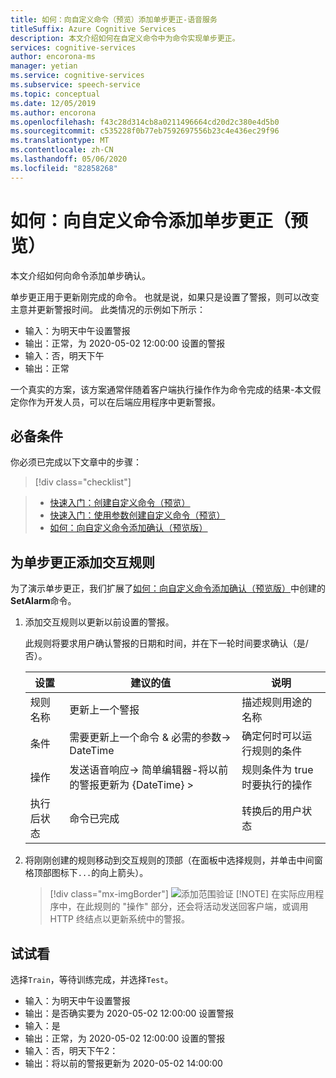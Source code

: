 ```yaml
---
title: 如何：向自定义命令（预览）添加单步更正-语音服务
titleSuffix: Azure Cognitive Services
description: 本文介绍如何在自定义命令中为命令实现单步更正。
services: cognitive-services
author: encorona-ms
manager: yetian
ms.service: cognitive-services
ms.subservice: speech-service
ms.topic: conceptual
ms.date: 12/05/2019
ms.author: encorona
ms.openlocfilehash: f43c28d314cb8a0211496664cd20d2c380e4d5b0
ms.sourcegitcommit: c535228f0b77eb7592697556b23c4e436ec29f96
ms.translationtype: MT
ms.contentlocale: zh-CN
ms.lasthandoff: 05/06/2020
ms.locfileid: "82858268"
---
```

# <a name="how-to-add-a-one-step-correction-to-a-custom-command-preview"></a>如何：向自定义命令添加单步更正（预览）

本文介绍如何向命令添加单步确认。

单步更正用于更新刚完成的命令。 也就是说，如果只是设置了警报，则可以改变主意并更新警报时间。 此类情况的示例如下所示：

- 输入：为明天中午设置警报
- 输出：正常，为 2020-05-02 12:00:00 设置的警报
- 输入：否，明天下午
- 输出：正常

一个真实的方案，该方案通常伴随着客户端执行操作作为命令完成的结果-本文假定你作为开发人员，可以在后端应用程序中更新警报。

## <a name="prerequisites"></a>必备条件

你必须已完成以下文章中的步骤：
> [!div class="checklist"]

> * [快速入门：创建自定义命令（预览）](./quickstart-custom-speech-commands-create-new.md)
> * [快速入门：使用参数创建自定义命令（预览）](./quickstart-custom-speech-commands-create-parameters.md)
> * [如何：向自定义命令添加确认（预览版）](./how-to-custom-speech-commands-confirmations.md)


## <a name="add-interaction-rules-for-one-step-correction"></a>为单步更正添加交互规则 

为了演示单步更正，我们扩展了[如何：向自定义命令添加确认（预览版）](./how-to-custom-speech-commands-confirmations.md)中创建的**SetAlarm**命令。
1. 添加交互规则以更新以前设置的警报。 

    此规则将要求用户确认警报的日期和时间，并在下一轮时间要求确认（是/否）。

   | 设置               | 建议的值                                                  | 说明                                        |
   | --------------------- | ---------------------------------------------------------------- | -------------------------------------------------- |
   | 规则名称             | 更新上一个警报                                            | 描述规则用途的名称          |
   | 条件            | 需要更新上一个命令 & 必需的参数-> DateTime                | 确定何时可以运行规则的条件    |   
   | 操作               | 发送语音响应-> 简单编辑器-将以前的警报更新为 {DateTime} >      | 规则条件为 true 时要执行的操作 |
   | 执行后状态 | 命令已完成        | 转换后的用户状态                   |

1. 将刚刚创建的规则移动到交互规则的顶部（在面板中选择规则，并单击中间窗格顶部图标下`...`的向上箭头）。
   > [!div class="mx-imgBorder"]
   > ![添加范围验证](media/custom-speech-commands/one-step-correction-rules.png)
    > [!NOTE]
    > 在实际应用程序中，在此规则的 "操作" 部分，还会将活动发送回客户端，或调用 HTTP 终结点以更新系统中的警报。

## <a name="try-it-out"></a>试试看

选择`Train`，等待训练完成，并选择`Test`。

- 输入：为明天中午设置警报
- 输出：是否确实要为 2020-05-02 12:00:00 设置警报
- 输入：是
- 输出：正常，为 2020-05-02 12:00:00 设置的警报
- 输入：否，明天下午2：
- 输出：将以前的警报更新为 2020-05-02 14:00:00
